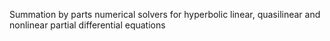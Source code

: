 Summation by parts numerical solvers for hyperbolic linear, quasilinear and nonlinear partial differential equations
